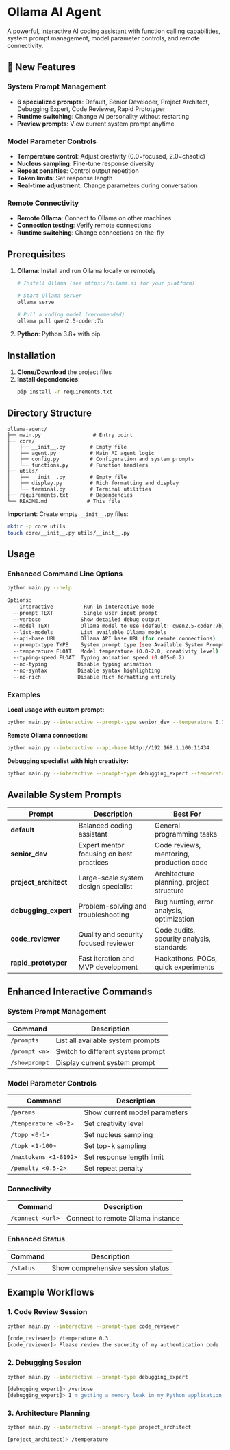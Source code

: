 # Ollama AI Agent

A powerful, interactive AI coding assistant with function calling capabilities, system prompt management, model parameter controls, and remote connectivity.

## 🚀 New Features

### System Prompt Management
- **6 specialized prompts**: Default, Senior Developer, Project Architect, Debugging Expert, Code Reviewer, Rapid Prototyper
- **Runtime switching**: Change AI personality without restarting
- **Preview prompts**: View current system prompt anytime

### Model Parameter Controls
- **Temperature control**: Adjust creativity (0.0=focused, 2.0=chaotic)
- **Nucleus sampling**: Fine-tune response diversity
- **Repeat penalties**: Control output repetition
- **Token limits**: Set response length
- **Real-time adjustment**: Change parameters during conversation

### Remote Connectivity
- **Remote Ollama**: Connect to Ollama on other machines
- **Connection testing**: Verify remote connections
- **Runtime switching**: Change connections on-the-fly

## Prerequisites

1. **Ollama**: Install and run Ollama locally or remotely
   ```bash
   # Install Ollama (see https://ollama.ai for your platform)
   
   # Start Ollama server
   ollama serve
   
   # Pull a coding model (recommended)
   ollama pull qwen2.5-coder:7b
   ```

2. **Python**: Python 3.8+ with pip

## Installation

1. **Clone/Download** the project files
2. **Install dependencies**:
   ```bash
   pip install -r requirements.txt
   ```

## Directory Structure

```
ollama-agent/
├── main.py                 # Entry point
├── core/
│   ├── __init__.py        # Empty file
│   ├── agent.py           # Main AI agent logic
│   ├── config.py          # Configuration and system prompts
│   └── functions.py       # Function handlers
├── utils/
│   ├── __init__.py        # Empty file
│   ├── display.py         # Rich formatting and display
│   └── terminal.py        # Terminal utilities
├── requirements.txt       # Dependencies
└── README.md             # This file
```

**Important**: Create empty `__init__.py` files:
```bash
mkdir -p core utils
touch core/__init__.py utils/__init__.py
```

## Usage

### Enhanced Command Line Options
```bash
python main.py --help

Options:
  --interactive          Run in interactive mode
  --prompt TEXT          Single user input prompt
  --verbose             Show detailed debug output
  --model TEXT          Ollama model to use (default: qwen2.5-coder:7b)
  --list-models         List available Ollama models
  --api-base URL        Ollama API base URL (for remote connections)
  --prompt-type TYPE    System prompt type (see Available System Prompts)
  --temperature FLOAT   Model temperature (0.0-2.0, creativity level)
  --typing-speed FLOAT  Typing animation speed (0.005-0.2)
  --no-typing          Disable typing animation
  --no-syntax          Disable syntax highlighting
  --no-rich            Disable Rich formatting entirely
```

### Examples

**Local usage with custom prompt:**
```bash
python main.py --interactive --prompt-type senior_dev --temperature 0.7
```

**Remote Ollama connection:**
```bash
python main.py --interactive --api-base http://192.168.1.100:11434
```

**Debugging specialist with high creativity:**
```bash
python main.py --interactive --prompt-type debugging_expert --temperature 1.2
```

## Available System Prompts

| Prompt | Description | Best For |
|--------|-------------|----------|
| **default** | Balanced coding assistant | General programming tasks |
| **senior_dev** | Expert mentor focusing on best practices | Code reviews, mentoring, production code |
| **project_architect** | Large-scale system design specialist | Architecture planning, project structure |
| **debugging_expert** | Problem-solving and troubleshooting | Bug hunting, error analysis, optimization |
| **code_reviewer** | Quality and security focused reviewer | Code audits, security analysis, standards |
| **rapid_prototyper** | Fast iteration and MVP development | Hackathons, POCs, quick experiments |

## Enhanced Interactive Commands

### System Prompt Management
| Command | Description |
|---------|-------------|
| `/prompts` | List all available system prompts |
| `/prompt <n>` | Switch to different system prompt |
| `/showprompt` | Display current system prompt |

### Model Parameter Controls
| Command | Description |
|---------|-------------|
| `/params` | Show current model parameters |
| `/temperature <0-2>` | Set creativity level |
| `/topp <0-1>` | Set nucleus sampling |
| `/topk <1-100>` | Set top-k sampling |
| `/maxtokens <1-8192>` | Set response length limit |
| `/penalty <0.5-2>` | Set repeat penalty |

### Connectivity
| Command | Description |
|---------|-------------|
| `/connect <url>` | Connect to remote Ollama instance |

### Enhanced Status
| Command | Description |
|---------|-------------|
| `/status` | Show comprehensive session status |

## Example Workflows

### 1. Code Review Session
```bash
python main.py --interactive --prompt-type code_reviewer

[code_reviewer]> /temperature 0.3
[code_reviewer]> Please review the security of my authentication code
```

### 2. Debugging Session
```bash
python main.py --interactive --prompt-type debugging_expert

[debugging_expert]> /verbose
[debugging_expert]> I'm getting a memory leak in my Python application
```

### 3. Architecture Planning
```bash
python main.py --interactive --prompt-type project_architect

[project_architect]> /temperature 
